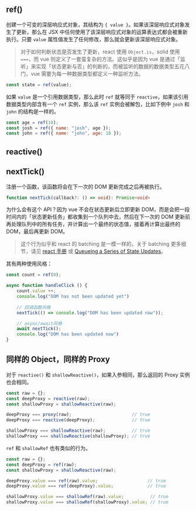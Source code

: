 ## ref()

创建一个可变的深层响应式对象，其结构为 `{ value }`。如果该深层响应式对象发生了更新，那么在 JSX 中任何使用了该深层响应式对象的运算表达式都会被重新执行。只要 `value` 属性值发生了任何修改，那么就会更新该深层响应式对象。

> 对于如何判断状态是否发生了更新，react 使用 `Object.is`，solid 使用 `===`，而 vue 则定义了一套蛮复杂的方法。这似乎是因为 vue 是通过「监听」来实现「状态更新与否」的判断的，而被监听的数据的数据类型五花八门，vue 需要为每一种数据类型都定义一种监听方法。

```js
const state = ref(value);
```

如果 `value` 是一个引用数据类型，那么此时 `ref` 就等同于 `reactive`，如果该引用数据类型内部含有一个 `ref` 实例，那么该 `ref` 实例会被解包，比如下例中 `josh` 和 `john` 的结构是一样的。

```js
const age = ref(18);
const josh = ref({ name: "josh", age });
const john = ref({ name: "john", age: 18 });
```

## reactive()



## nextTick()

注册一个函数，该函数将会在下一次的 DOM 更新完成之后再被执行。

```ts
function nextTick(callback?: () => void): Promise<void>
```

为什么会有这个 API？因为 vue 不会在状态更新后立即更新 DOM，而是会把一段时间内的「状态更新任务」都收集到一个队列中去，然后在下一次的 DOM 更新前再处理队列中的所有任务，并计算出一个最终的状态值，接着再计算出最终的 DOM，最后再更新 DOM。

> 这个行为似乎和 react 的 batching 是一模一样的，关于 batching 更多细节，请见 [react 手册](https://www.jynxio.com/javascript/react-handbook) 或 [Queueing a Series of State Updates](https://react.dev/learn/queueing-a-series-of-state-updates)。

其有两种使用风格：

```js
const count = ref(0);

async function handleClick () {
    count.value ++;
    console.log("DOM has not been updated yet")
    
    // 回调函数风格
    nextTick(() => console.log("DOM has been updated now"));

    // async/await风格
    await nextTick();
    console.log("DOM has been updated now")
}
```

## 同样的 Object，同样的 Proxy

对于 `reactive()` 和 `shallowReactive()`，如果入参相同，那么返回的 Proxy 实例也会相同。

```js
const raw = {};
const deepProxy = reactive(raw);
const shallowProxy = shallowReactive(raw);

deepProxy === proxy(raw);                       // true
deepProxy === reactive(deepProxy);              // true

shallowProxy === shallowReactive(raw);          // true
shallowProxy === shallowReactive(shallowProxy); // true
```

`ref` 和 `shallowRef` 也有类似的行为。

```js
const raw = {};
const deepProxy = ref(raw);
const shallowProxy = shallowReactive(raw);

deepProxy.value === ref(raw).value;                   // true
deepProxy.value === ref(deepProxy).value;             // true

shallowProxy.value === shallowRef(raw).value;          // true
shallowProxy.value === shallowRef(shallowProxy).value; // true
```

